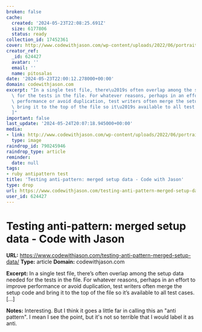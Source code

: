 ```yaml
---
broken: false
cache:
  created: '2024-05-23T22:08:25.691Z'
  size: 6177806
  status: ready
collection_id: 17452361
cover: http://www.codewithjason.com/wp-content/uploads/2022/06/portrait-2.png
creator_ref:
  _id: 624427
  avatar: ''
  email: ''
  name: pitosalas
date: '2024-05-23T22:00:12.278000+00:00'
domain: codewithjason.com
excerpt: "In a single test file, there\u2019s often overlap among the setup data needed\
  \ for the tests in the file. For whatever reasons, perhaps in an effort to improve\
  \ performance or avoid duplication, test writers often merge the setup code and\
  \ bring it to the top of the file so it\u2019s available to all test cases. [\u2026\
  ]"
important: false
last_update: '2024-05-24T20:07:18.945000+00:00'
media:
- link: http://www.codewithjason.com/wp-content/uploads/2022/06/portrait-2.png
  type: image
raindrop_id: 790245946
raindrop_type: article
reminder:
  date: null
tags:
- ruby antipattern test
title: 'Testing anti-pattern: merged setup data - Code with Jason'
type: drop
url: https://www.codewithjason.com/testing-anti-pattern-merged-setup-data/
user_id: 624427
---
```


# Testing anti-pattern: merged setup data - Code with Jason

**URL:** https://www.codewithjason.com/testing-anti-pattern-merged-setup-data/
**Type:** article
**Domain:** codewithjason.com

**Excerpt:** In a single test file, there’s often overlap among the setup data needed for the tests in the file. For whatever reasons, perhaps in an effort to improve performance or avoid duplication, test writers often merge the setup code and bring it to the top of the file so it’s available to all test cases. […]

**Notes:**
Interesting. But I think it goes a little far in calling this an "anti pattern". I mean I see the point, but it's not so terrible that I would label it as anti.

